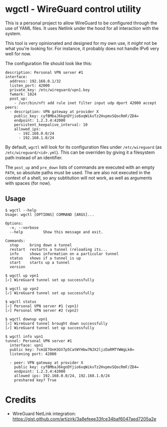 # wgctl - WireGuard control utility

This is a personal project to allow WireGuard to be configured through the use of YAML files. It uses Netlink under the hood for all interaction with the system.

This tool is very opinionated and designed for my own use, it _might_ not be what you're looking for. For instance, it probably does not handle IPv6 very well for now.

The configuration file should look like this:

```
description: Personal VPN server #1
interface:
  address: 192.168.0.1/32
  listen_port: 42000
  private_key: /etc/wireguard/vpn1.key
  fwmark: 1024
  post_up:
    - /usr/bin/nft add rule inet filter input udp dport 42000 accept
peers:
  - description: VPN gateway at provider X
    public_key: cyfBMbaJ6kgnDYjio6xqWikvTz2HvpmvSQocRmF/ZD4=
    endpoint: 1.2.3.4:42000
    persistent_keepalive_interval: 10
    allowed_ips:
      - 192.168.0.0/24
      - 192.168.1.0/24
```

By default, ```wgctl``` will look for its configuration files under ```/etc/wireguard``` (as ```/etc/wireguard/<id>.yml```). This can be overriden by giving it a filesystem path instead of an identifier.

The ```post_up``` and ```pre_down``` lists of commands are executed with an empty ```PATH```, so absolute paths must be used. The are also not executed in the context of a shell, so any subtitution will not work, as well as arguments with spaces (for now).

## Usage

```
$ wgctl --help
Usage: wgctl [OPTIONS] COMMAND [ARGS]...

Options:
  -v, --verbose
  --help         Show this message and exit.

Commands:
  stop     bring down a tunnel
  restart  restarts a tunnel (reloading its...
  info     shows information on a particular tunnel
  status   shows if a tunnel is up
  start    starts up a tunnel
  version

$ wgctl up vpn1
[✓] WireGuard tunnel set up successfully

$ wgctl up vpn2
[✓] WireGuard tunnel set up successfully

$ wgctl status
[✓] Personal VPN server #1 (vpn1)
[✓] Personal VPN server #2 (vpn2)

$ wgctl downup vpn1
[✓] WireGuard tunnel brought down successfully
[✓] WireGuard tunnel set up successfully

$ wgctl info vpn1
tunnel: Personal VPN server #1
  interface: vpn1
  public key: 7cm1E7OnH3GV7p5CatWYHbw7NJX2ljzDaRMTYWWgLk0=
  listening port: 42000

  - peer: VPN gateway at provider X
    public key: cyfBMbaJ6kgnDYjio6xqWikvTz2HvpmvSQocRmF/ZD4=
    endpoint: 1.2.3.4:42000
    allowed ips: 192.168.0.0/24, 192.168.1.0/24
    preshared key? True
```

# Credits

 * WireGuard NetLink integration:<br>
   https://gist.github.com/artizirk/3a8efeee33fce34baf6047aed7205a2e
